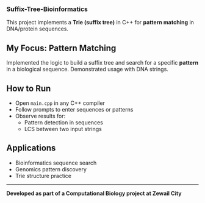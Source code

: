 ### Suffix-Tree-Bioinformatics

This project implements a **Trie (suffix tree)** in C++ for **pattern matching** in DNA/protein sequences.

## My Focus: Pattern Matching
Implemented the logic to build a suffix tree and search for a specific **pattern** in a biological sequence. Demonstrated usage with DNA strings.

## How to Run
- Open `main.cpp` in any C++ compiler
- Follow prompts to enter sequences or patterns
- Observe results for:
  - Pattern detection in sequences
  - LCS between two input strings

## Applications
- Bioinformatics sequence search
- Genomics pattern discovery
- Trie structure practice

---

**Developed as part of a Computational Biology project at Zewail City**
